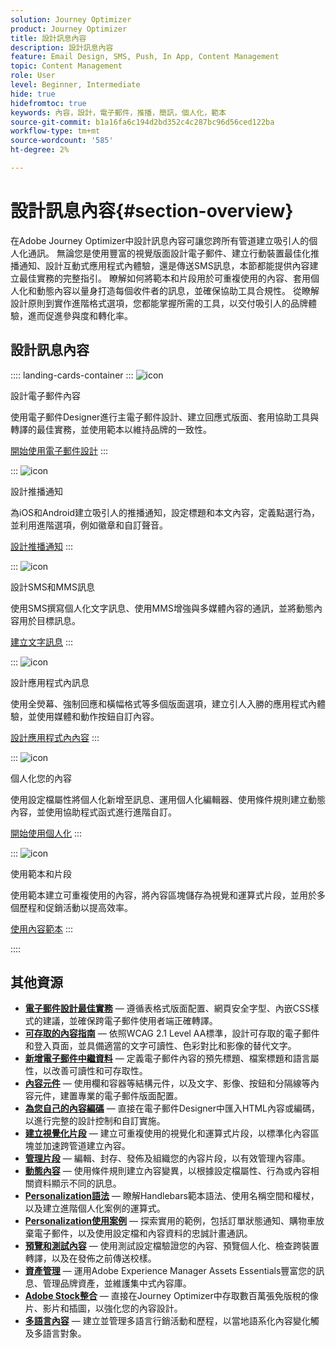 ```yaml
---
solution: Journey Optimizer
product: Journey Optimizer
title: 設計訊息內容
description: 設計訊息內容
feature: Email Design, SMS, Push, In App, Content Management
topic: Content Management
role: User
level: Beginner, Intermediate
hide: true
hidefromtoc: true
keywords: 內容，設計，電子郵件，推播，簡訊，個人化，範本
source-git-commit: b1a16fa6c194d2bd352c4c287bc96d56ced122ba
workflow-type: tm+mt
source-wordcount: '585'
ht-degree: 2%

---
```


# 設計訊息內容{#section-overview}

在Adobe Journey Optimizer中設計訊息內容可讓您跨所有管道建立吸引人的個人化通訊。 無論您是使用豐富的視覺版面設計電子郵件、建立行動裝置最佳化推播通知、設計互動式應用程式內體驗，還是傳送SMS訊息，本節都能提供內容建立最佳實務的完整指引。 瞭解如何將範本和片段用於可重複使用的內容、套用個人化和動態內容以量身打造每個收件者的訊息，並確保協助工具合規性。 從瞭解設計原則到實作進階格式選項，您都能掌握所需的工具，以交付吸引人的品牌體驗，進而促進參與度和轉化率。

## 設計訊息內容

:::: landing-cards-container
:::
![icon](https://cdn.experienceleague.adobe.com/icons/email.svg)

設計電子郵件內容

使用電子郵件Designer進行主電子郵件設計、建立回應式版面、套用協助工具與轉譯的最佳實務，並使用範本以維持品牌的一致性。

[開始使用電子郵件設計](../email/get-started-email-design.md)
:::

:::
![icon](https://cdn.experienceleague.adobe.com/icons/mobile.svg?lang=zh-Hant)

設計推播通知

為iOS和Android建立吸引人的推播通知，設定標題和本文內容，定義點選行為，並利用進階選項，例如徽章和自訂聲音。

[設計推播通知](../push/design-push.md)
:::

:::
![icon](https://cdn.experienceleague.adobe.com/icons/chat.svg)

設計SMS和MMS訊息

使用SMS撰寫個人化文字訊息、使用MMS增強與多媒體內容的通訊，並將動態內容用於目標訊息。

[建立文字訊息](../sms/create-sms.md)
:::

:::
![icon](https://cdn.experienceleague.adobe.com/icons/device-mobile.svg)

設計應用程式內訊息

使用全熒幕、強制回應和橫幅格式等多個版面選項，建立引人入勝的應用程式內體驗，並使用媒體和動作按鈕自訂內容。

[設計應用程式內內容](../in-app/design-in-app.md)
:::

:::
![icon](https://cdn.experienceleague.adobe.com/icons/personalization.svg)

個人化您的內容

使用設定檔屬性將個人化新增至訊息、運用個人化編輯器、使用條件規則建立動態內容，並使用協助程式函式進行進階自訂。

[開始使用個人化](../personalization/personalize.md)
:::

:::
![icon](https://cdn.experienceleague.adobe.com/icons/duplicate.svg)

使用範本和片段

使用範本建立可重複使用的內容，將內容區塊儲存為視覺和運算式片段，並用於多個歷程和促銷活動以提高效率。

[使用內容範本](../content-management/use-content-templates.md)
:::

::::


## 其他資源

- **[電子郵件設計最佳實務](../email/get-started-email-design.md#best-practices)** — 遵循表格式版面配置、網頁安全字型、內嵌CSS樣式的建議，並確保跨電子郵件使用者端正確轉譯。
- **[可存取的內容指南](../email/accessible-content.md)** — 依照WCAG 2.1 Level AA標準，設計可存取的電子郵件和登入頁面，並具備適當的文字可讀性、色彩對比和影像的替代文字。
- **[新增電子郵件中繼資料](../email/email-metadata.md)** — 定義電子郵件內容的預先標題、檔案標題和語言屬性，以改善可讀性和可存取性。
- **[內容元件](../email/content-components.md)** — 使用欄和容器等結構元件，以及文字、影像、按鈕和分隔線等內容元件，建置專業的電子郵件版面配置。
- **[為您自己的內容編碼](../email/code-content.md)** — 直接在電子郵件Designer中匯入HTML內容或編碼，以進行完整的設計控制和自訂實施。
- **[建立視覺化片段](../content-management/create-fragments.md)** — 建立可重複使用的視覺化和運算式片段，以標準化內容區塊並加速跨管道建立內容。
- **[管理片段](../content-management/manage-fragments.md)** — 編輯、封存、發佈及組織您的內容片段，以有效管理內容庫。
- **[動態內容](../personalization/dynamic-content.md)** — 使用條件規則建立內容變異，以根據設定檔屬性、行為或內容相關資料顯示不同的訊息。
- **[Personalization語法](../personalization/personalization-syntax.md)** — 瞭解Handlebars範本語法、使用名稱空間和權杖，以及建立進階個人化案例的運算式。
- **[Personalization使用案例](../personalization/personalization-use-case.md)** — 探索實用的範例，包括訂單狀態通知、購物車放棄電子郵件，以及使用設定檔和內容資料的忠誠計畫通訊。
- **[預覽和測試內容](../content-management/preview-test.md)** — 使用測試設定檔驗證您的內容、預覽個人化、檢查跨裝置轉譯，以及在發佈之前傳送校樣。
- **[資產管理](../integrations/assets.md)** — 運用Adobe Experience Manager Assets Essentials豐富您的訊息、管理品牌資產，並維護集中式內容庫。
- **[Adobe Stock整合](../integrations/stock.md)** — 直接在Journey Optimizer中存取數百萬張免版稅的像片、影片和插圖，以強化您的內容設計。
- **[多語言內容](../content-management/multilingual-gs.md)** — 建立並管理多語言行銷活動和歷程，以當地語系化內容變化觸及多語言對象。

